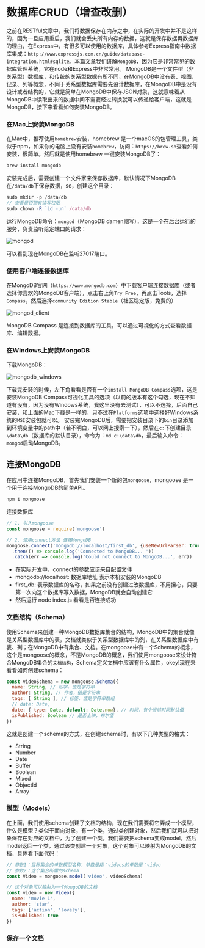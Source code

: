 # 数据库CRUD（增查改删）

之前在RESTful文章中，我们将数据保存在内存之中，在实际的开发中并不是这样的，因为一旦应用重启，我们就会丢失所有内存的数据，这就是保存数据再数据库的理由，在Express中，有很多可以使用的数据库，具体参考Express指南中数据库集成：`http://www.expressjs.com.cn/guide/database-integration.html#sqlite`。本篇文章我们讲解`MongoDB`，因为它是非常常见的数据库管理系统，它在node和Express中非常常用。
MongoDB是一个文件型（非关系型）数据库，和传统的关系型数据有所不同，在MongoDB中没有表、视图、记录、列等概念，不同于关系型数据库需要先设计数据库，在MongoDB中是没有设计或者结构的，它就是简单在MongoDB中保存JSON对象，这就意味着从MongoDB中读取出来的数据中间不需要经过转换就可以传递给客户端，这就是MongoDB，接下来看看如何安装MongoDB。

### 在Mac上安装MongoDB

在Mac中，推荐使用`homebrew`安装，homebrew 是一个macOS的包管理工具，类似于npm，如果你的电脑上没有安装`homebrew`，访问：`https://brew.sh`查看如何安装，很简单。然后就是使用homebrew 一键安装MongoDB了：

```javascript
brew install mongodb
```

安装完成后，需要创建一个文件家来保存数据库，默认情况下MongoDB在`/data/db`下保存数据，so，创建这个目录：

```javascript
sudo mkdir -p /data/db
// 查看是否拥有读写权限
sudo chown -R `id -un` /data/db
```

运行MongoDB命令：`mongod`（MongoDB damen缩写），这是一个在后台运行的服务，负责监听给定端口的请求：

![mongod](https://github.com/zkk-pro/all-round-node/blob/master/assets/mongod.png?raw=true)

可以看到现在MongoDB在监听27017端口。

### 使用客户端连接数据库

在MongoDB官网（`https://www.mongodb.com`）中下载客户端连接数据库（或者选择你喜欢的MongoDB客户端），点击右上角`Try Free`，再点击Tools，选择`Compass`，然后选择`community Edition Stable`（社区稳定版，免费的）

![mongod_client](https://github.com/zkk-pro/all-round-node/blob/master/assets/mongod_client.png?raw=true)

MongoDB Compass 是连接到数据库的工具，可以通过可视化的方式查看数据库、编辑数据。

### 在Windows上安装MongoDB

下载MongoDB：

![mongodb_windows](https://github.com/zkk-pro/all-round-node/blob/master/assets/mongodb_windows.png?raw=true)

下载完安装的时候，左下角看看是否有一个`install MongoDB Compass`选项，这是安装MongoDB Compass可视化工具的选项（以前的版本有这个勾选，现在不知道有没有，因为没有Windows系统，我这里没有去测试），可以不选择，后面自己安装，和上面的Mac下载是一样的，只不过在`Platforms`选项中选择好Windows系统的`MSI`安装包就可以。
安装完MongoDB后，需要把安装目录下的`bin`目录添加到环境变量中的path中（若不明白，可以网上搜索一下），然后在`c:`下创建目录`\data\db`（数据库的默认目录），命令为：`md c:\data\db`，最后输入命令：`mongod`启动MongoDB。

## 连接MongoDB

在应用中连接MongoDB，首先我们安装一个新的包`mongoose`，mongoose 是一个用于连接MongoDB的简单API。

```javascript
npm i mongoose
```

连接数据库

```javascript
// 1. 引入mongoose
const mongoose = require('mongoose')

// 2. 使用connect方法 连接MongoDB
mongoose.connect('mongodb://localhost/first_db', {useNewUrlParser: true})
  .then(() => console.log('Connected to MongoDB... '))
  .catch(err => console.log('Could not connect to MongoDB...', err))
```

- 在实际开发中，connect的参数应该来自配置文件
- mongodb://localhost: 数据库地址 表示本机安装的MongoDB
- first_db: 表示数据库的名称，如果之前没有创建过改数据库，不用担心，只要第一次向这个数据库写入数据，MongoDB就会自动创建它
- 然后运行 node index.js 看看是否连接成功

### 文档结构（Schema）

使用Schema来创建一种MongoDB数据库集合的结构，MongoDB中的集合就像是关系型数据库中的表，文档就类似于关系型数据库中的列，在关系型数据库中有表、列；在MongoDB中有集合、文档。在mongoose中有一个Schema的概念，这个是mongoose的概念，不是MongoDB的概念，我们使用mongoose来设计符合MongoDB集合的`文档结构`，Schema定义文档中应该有什么属性，okey!现在来看看如何创建schema：

```javascript
const videoSchema = new mongoose.Schema({
  name: String, // 名字，值是字符串
  author: String, // 作者，值是字符串
  tags: [ String ], // 标签，值是字符串数组
  // date: Date,
  date: { type: Date, default: Date.now}, // 时间，有个当前时间默认值
  isPublished: Boolean // 是否上映，布尔值
})
```

这就是创建一个schema的方式，在创建schema时，有以下几种类型的格式：
- String
- Number
- Date
- Buffer
- Boolean
- Mixed
- ObjectId
- Array

### 模型（Models）

在上面，我们使用schema创建了文档的结构，现在我们需要将它弄成一个模型，什么是模型？类似于面向对象，有一个类，通过类创建对象，然后我们就可以把对象保存在对应的文档中，为了创建一个类，我们需要把schema变成model，然后model返回一个类，通过该类创建一个对象，这个对象可以映射为MongoDB的文档，具体看下面代码：

```javascript
// 参数1：目标集合的单数模型名称，单数是指：videos的单数是：video
// 参数2：这个集合所需的schema
const Video = mongoose.model('video', videoSchema)

// 这个对象可以映射为一个MongoDB的文档
const video = new Video({
  name: 'movie 1',
  author: 'star',
  tags: ['action', 'lovely'],
  isPublished: true
})
```

### 保存一个文档



